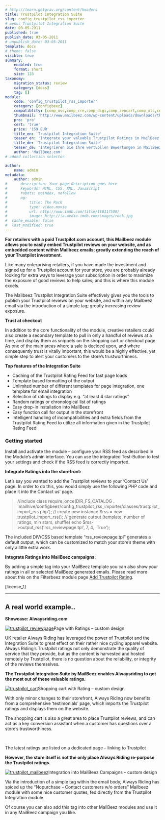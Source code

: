 ```yaml
---
# http://learn.getgrav.org/content/headers
title: Trustpilot Integration Suite
slug: config_trustpilot_rss_importer
# menu: Trustpilot Integration Suite
date: 03-05-2011
published: true
publish_date: 03-05-2011
# unpublish_date: 03-05-2011
template: docs
# theme: false
visible: true
summary:
    enabled: true
    format: short
    size: 128
taxonomy:
    migration_status: review
    category: [docs]
    tag: []
module:
    code: 'config_trustpilot_rss_importer'
    category: [configbeez]
    compatiblity: [comp_osc,comp_cre,comp_digi,comp_zencart,comp_xtc,comp_gambio]
    thumbnail: 'http://www.mailbeez.com/wp-content/uploads/downloads/thumbnails/2011/03/top_64.png'
    pro: 'pro'
    cert: 'true'
    price: '159 EUR'
    title_en: 'Trustpilot Integration Suite'
    teaser_en: 'Integrate your valuable Trustpilot Ratings in MailBeez Campaigs and your Storefront (SEO)'
    title_de: 'Trustpilot Integration Suite'
    teaser_de: 'Integrieren Sie Ihre wertvollen Bewertungen in MailBeez Kampagnen und den Shop (SEO)'
    author: 'MailBeez.com'
# added collection selector

author:
    name: admin
metadata:
    author: admin
#      description: Your page description goes here
#      keywords: HTML, CSS, XML, JavaScript
#      robots: noindex, nofollow
#      og:
#          title: The Rock
#          type: video.movie
#          url: http://www.imdb.com/title/tt0117500/
#          image: http://ia.media-imdb.com/images/rock.jpg
#  cache_enable: false
#  last_modified: true
---
```


**For retailers with a paid Trustpilot.com account, this Mailbeez module allows you to easily embed Trustpilot reviews on your website, and as embedded content within Mailbeez emails; greatly extending the reach of your Trustpilot investment.**

Like many enterprising retailers, if you have made the investment and signed up for a Trustpilot account for your store, you are probably already looking for extra ways to leverage your subscription in order to maximize the exposure of good reviews to help sales; and this is where this module excels.

The Mailbeez Trustpilot Integration Suite effectively gives you the tools to publish your Trustpilot reviews on your website, and within any Mailbeez email via the introduction of a simple tag; greatly increasing review exposure.

**Trust at checkout**

In addition to the core functionality of the module, creative retailers could also create a secondary template to pull in only a handful of reviews at a time, and display them as snippets on the shopping cart or checkout page. As one of the main areas where a sale is decided upon, and where consequently trust is vitally important, this would be a highly effective, yet simple step to alert your customers to the store’s trustworthiness.

**Top features of the Integration Suite**

- Caching of the Trustpilot Rating Feed for fast page loads
- Template based formatting of the output
- Unlimited number of different templates for page integration, one template for email integration
- Selection of ratings to display e.g. “at least 4 star ratings”
- Random ratings or chronological list of ratings
- Easy drop-in installation into MailBeez
- Easy function call for output in the storefront
- Intelligent handling of incompatibilities and extra fields from the Trustpilot Rating Feed to utilize all information given in the Trustpilot Rating Feed

### Getting started

Install and activate the module – configure your RSS feed as described in the Module’s admin interface. You can use the integrated Test-Button to test your settings and check if the RSS feed is correctly imported.

**Integrate Ratings into the storefront:**

Let’s say you wanted to add the Trustpilot reviews to your ‘Contact Us’ page. In order to do this, you would simply use the following PHP code and place it into the Contact us’ page.

> //include class
>     require_once(DIR_FS_CATALOG . 'mailhive/configbeez/config_trustpilot_rss_importer/classes/trustpilot_import_rss.php');
>     // create new instance
>     $rss = new trustpilot_import_rss();
>     // generate output (template, number of ratings, min stars, shuffle)
>     echo $rss->output_rss('rss_reviewpage.tpl', 7, 4, 'True');

The included DIV/CSS based template “rss\_reviewpage.tpl” generates a default output, which can be customized to match your store’s theme with only a little extra work.

**Integrate Ratings into MailBeez campaigns:**

By adding a simple tag into your MailBeez template you can also show your ratings in all or selected MailBeez generated emails. Please read more about this on the Filterbeez module page [Add Trustpilot Rating](/documentation/filterbeez/filter_add_trustpilot_rss/ "Add Trustpilot Ratings").

[license\_1]

- - - - - -

## A real world example..

**Showcase: Alwaysriding.com**

[![](http://www.mailbeez.com/wp-content/uploads/2011/05/trustpilot_reviewpage-300x255.png "trustpilot_reviewpage")](http://www.mailbeez.com/wp-content/uploads/2011/05/trustpilot_reviewpage.png)Page with Ratings – custom design

 

UK retailer Always Riding has leveraged the power of Trustpilot and the Integration Suite to great effect on their rather nice cycling apparel website. Always Riding’s Trustpilot ratings not only demonstrate the quality of service that they provide, but as the content is harvested and hosted remotely by Trustpilot, there is no question about the reliability, or integrity of the reviews themselves.

**The Trustpilot Integration Suite by MailBeez enables Alwaysriding to get the most out of these valuable ratings.**

[![](http://www.mailbeez.com/wp-content/uploads/2011/05/trustpilot_cart-300x255.png "trustpilot_cart")](http://www.mailbeez.com/wp-content/uploads/2011/05/trustpilot_cart.png)Shopping cart with Rating – custom design

 

With only minor changes to their storefront, Always Riding now benefits from a comprehensive ‘testimonials’ page, which imports the Trustpilot ratings and displays them on the website.

The shopping cart is also a great area to place Trustpilot reviews, and can act as a key conversion assistant when a customer has questions over a store’s trustworthiness.

 

The latest ratings are listed on a dedicated page – linking to Trustpilot

**However, the store itself is not the only place Always Riding re-purpose the Trustpilot ratings.**

[![](http://www.mailbeez.com/wp-content/uploads/2011/05/trustpilot_mailbeez-165x300.png "trustpilot_mailbeez")](http://www.mailbeez.com/wp-content/uploads/2011/05/trustpilot_mailbeez.png)Integration into MailBeez Campaigns – custom design

 

Via the introduction of a simple tag within the email body, Always Riding has spiced up the “Nopurchase – Contact customers w/o orders” Mailbeez module with some nice customer quotes, fed directly from the Trustpilot Integration module.

Of course you can also add this tag into other MailBeez modules and use it in any MailBeez campaign you like.
